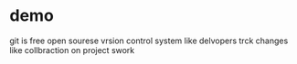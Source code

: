 # demo
git is free open sourese vrsion control system like delvopers trck changes like collbraction on project swork
